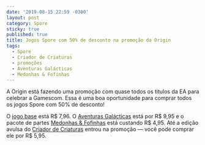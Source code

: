 ```yaml
---
date: '2019-08-15 22:59 -0300'
layout: post
category: Spore
sticky: true
published: true
title: Jogos Spore com 50% de desconto na promoção da Origin
tags:
  - Spore
  - Criador de Criaturas
  - promoções
  - Aventuras Galácticas
  - Medonhas & Fofinhas
---
```

A Origin está fazendo uma promoção com quase todos os titulos da EA para celebrar a Gamescom. Essa é uma boa oportunidade para comprar todos os jogos Spore com 50% de desconto!

O [jogo base](https://www.origin.com/bra/pt-br/store/spore/spore) está R$ 7,96. O [Aventuras Galácticas](https://www.origin.com/bra/pt-br/store/spore/spore-galactic-adventures/expansion/spore-galactic-adventures) está por R$ 9,95 e o pacote de partes [Medonhas & Fofinhas](https://www.origin.com/bra/pt-br/store/spore/spore/expansion/spore-creepy--cute-parts-pack) está custando R$ 4,95. Até a edição avulsa do [Criador de Criaturas](https://www.origin.com/bra/pt-br/store/spore/spore-creature-creator) entrou na promoção — você pode comprar ele por R$ 5,95.
